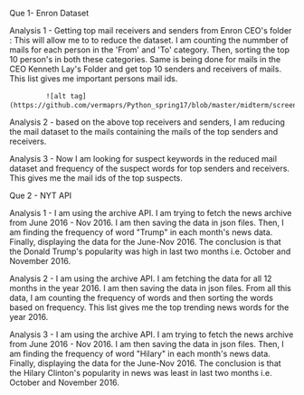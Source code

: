 Que 1- Enron Dataset

Analysis 1 - Getting top mail receivers and senders from Enron CEO's folder : This will allow me to to reduce the dataset. I am 
             counting the nummber of mails for each person in the 'From' and 'To' category. Then, sorting the top 10 person's
             in both these categories. Same is being done for mails in the CEO Kenneth Lay's Folder and get top 10 senders and
             receivers of mails. This list gives me important persons mail ids.
             
             ![alt tag](https://github.com/vermaprs/Python_spring17/blob/master/midterm/screenshots/Que1_Ana1.png)

Analysis 2 - based on the above top receivers and senders, I am reducing the mail dataset to the mails containing the mails 
             of the top senders and receivers.

Analysis 3 - Now I am looking for suspect keywords in the reduced mail dataset and frequency of the suspect words for top 
             senders and receivers. This gives me the mail ids of the top suspects.
             
        
Que 2 - NYT API

Analysis 1 - I am using the archive API. I am trying to fetch the news archive from June 2016 - Nov 2016.
             I am then saving the data in json files. Then, I am finding the frequency of word "Trump" in each month's 
             news data. Finally, displaying the data for the June-Nov 2016. The conclusion is that the Donald Trump's 
             popularity was high in last two months i.e. October and November 2016.
             
Analysis 2 - I am using the archive API. I am fetching the data for all 12 months in the year 2016. I am then saving the data in
             json files. From all this data, I am counting the frequency of words and then sorting the words based on frequency. 
             This list gives me the top trending news words for the year 2016.
             
Analysis 3 - I am using the archive API. I am trying to fetch the news archive from June 2016 - Nov 2016.
             I am then saving the data in json files. Then, I am finding the frequency of word "Hilary" in each month's 
             news data. Finally, displaying the data for the June-Nov 2016. The conclusion is that the Hilary Clinton's 
             popularity in news was least in last two months i.e. October and November 2016.
             
             
             
